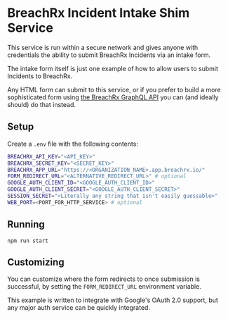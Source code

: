 # BreachRx Incident Intake Shim Service
This service is run within a secure network and gives anyone with credentials the ability to submit BreachRx Incidents via an intake form.

The intake form itself is just one example of how to allow users to submit Incidents to BreachRx.  

Any HTML form can submit to this service, or if you prefer to build a more sophisticated form using [the BreachRx GraphQL API](https://www.breachrx.com/docs/breachrx-api/) you can (and ideally should) do that instead.

## Setup
Create a `.env` file with the following contents:

```bash
BREACHRX_API_KEY="<API_KEY>"
BREACHRX_SECRET_KEY="<SECRET_KEY>"
BREACHRX_APP_URL="https://<ORGANIZATION_NAME>.app.breachrx.io/"
FORM_REDIRECT_URL="<ALTERNATIVE_REDIRECT_URL>" # optional
GOOGLE_AUTH_CLIENT_ID="<GOOGLE_AUTH_CLIENT_ID>"
GOOGLE_AUTH_CLIENT_SECRET="<GOOGLE_AUTH_CLIENT_SECRET>"
SESSION_SECRET="<Literally any string that isn't easily guessable>"
WEB_PORT=<PORT_FOR_HTTP_SERVICE> # optional
```

## Running
`npm run start`

## Customizing
You can customize where the form redirects to once submission is successful, by setting the `FORM_REDIRECT_URL` environment variable.

This example is written to integrate with Google's OAuth 2.0 support, but any major auth service can be quickly integrated.
